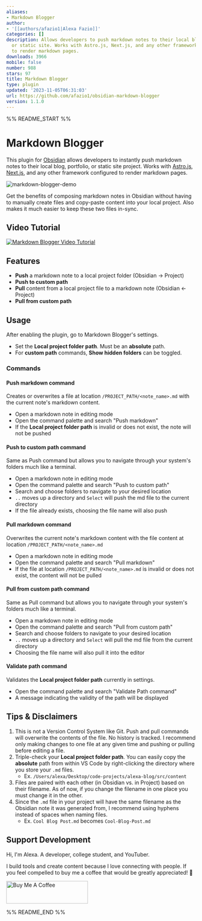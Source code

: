 ```yaml
---
aliases:
- Markdown Blogger
author:
- '[[authors/afazio1|Alexa Fazio]]'
categories: []
description: Allows developers to push markdown notes to their local blog, portfolio,
  or static site. Works with Astro.js, Next.js, and any other framework configured
  to render markdown pages.
downloads: 3966
mobile: false
number: 988
stars: 97
title: Markdown Blogger
type: plugin
updated: '2023-11-05T06:31:03'
url: https://github.com/afazio1/obsidian-markdown-blogger
version: 1.1.0
---
```


%% README_START %%

# Markdown Blogger
This plugin for [Obsidian](https://obsidian.md) allows developers to instantly push markdown notes to their local blog, portfolio, or static site project. Works with [Astro.js](https://astro.build), [Next.js](https://nextjs.org), and any other framework configured to render markdown pages. 

![markdown-blogger-demo](https://raw.githubusercontent.com/afazio1/obsidian-markdown-blogger/HEAD//images/md-blogger-demo.gif)

Get the benefits of composing markdown notes in Obsidian without having to manually create files and copy-paste content into your local 
project. Also makes it much easier to keep these two files in-sync. 

## Video Tutorial
[![Markdown Blogger Video Tutorial](https://img.youtube.com/vi/VUU_dVG08Ps/0.jpg)](https://youtu.be/VUU_dVG08Ps)

## Features
- **Push** a markdown note to a local project folder (Obsidian -> Project)
- **Push to custom path**
- **Pull** content from a local project file to a markdown note (Obsidian <- Project)
- **Pull from custom path** 

## Usage
After enabling the plugin, go to Markdown Blogger's settings.
- Set the **Local project folder path**. Must be an **absolute** path.
- For **custom path** commands, **Show hidden folders** can be toggled.

### Commands

#### Push markdown command
Creates or overwrites a file at location `/PROJECT_PATH/<note_name>.md` with the current note's markdown content.
- Open a markdown note in editing mode
- Open the command palette and search "Push markdown"
- If the **Local project folder path** is invalid or does not exist, the note will not be pushed

#### Push to custom path command
Same as Push command but allows you to navigate through your system's folders much like a terminal.
- Open a markdown note in editing mode
- Open the command palette and search "Push to custom path"
- Search and choose folders to navigate to your desired location
- `..` moves up a directory and `Select` will push the md file to the current directory
- If the file already exists, choosing the file name will also push

#### Pull markdown command 
Overwrites the current note's markdown content with the file content at location `/PROJECT_PATH/<note_name>.md`
- Open a markdown note in editing mode
- Open the command palette and search "Pull markdown"
- If the file at location `/PROJECT_PATH/<note_name>.md` is invalid or does not exist, the content will not be pulled

#### Pull from custom path command
Same as Pull command but allows you to navigate through your system's folders much like a terminal.
- Open a markdown note in editing mode
- Open the command palette and search "Pull from custom path"
- Search and choose folders to navigate to your desired location
- `..` moves up a directory and `Select` will pull the md file from the current directory
- Choosing the file name will also pull it into the editor

#### Validate path command
Validates the **Local project folder path** currently in settings.
- Open the command palette and search "Validate Path command"
- A message indicating the validity of the path will be displayed 

## Tips & Disclaimers
1. This is not a Version Control System like Git. Push and pull commands will overwrite the contents of the file. No history is tracked. I recommend only making changes to one file at any given time and pushing or pulling before editing a file.
2. Triple-check your **Local project folder path**. You can easily copy the **absolute** path from within VS Code by right-clicking the directory where you store your `.md` files. 
	- Ex. `/Users/alexa/Desktop/code-projects/alexa-blog/src/content`
3. Files are paired with each other (in Obsidian vs. in Project) based on their filename. As of now, if you change the filename in one place you must change it in the other. 
4. Since the `.md` file in your project will have the same filename as the Obsidian note it was generated from, I recommend using hyphens instead of spaces when naming files.
	- Ex. `Cool Blog Post.md` becomes `Cool-Blog-Post.md`

## Support Development
Hi, I'm Alexa. A developer, college student, and YouTuber.

I build tools and create content because I love connecting with people. If you feel compelled to buy me a coffee that would be greatly appreciated! 🤗

<a href="https://www.buymeacoffee.com/alexafazio" target="_blank"><img src="https://cdn.buymeacoffee.com/buttons/v2/default-green.png" alt="Buy Me A Coffee" style="height: 60px !important;width: 217px !important;" ></a>


%% README_END %%